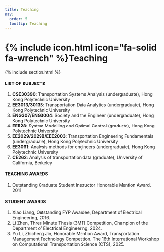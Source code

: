```yaml
---
title: Teaching
nav:
  order: 5
  tooltip: Teaching
---
```


# {% include icon.html icon="fa-solid fa-wrench" %}Teaching

{% include section.html %}

#### LIST OF SUBJECTS
1.	**CSE30390**: Transportation Systems Analysis (undergraduate), Hong Kong Polytechnic University
2.	**EE3013/3013B**: Transportation Data Analytics (undergraduate), Hong Kong Polytechnic University
3.	**ENG307/ENG3004**: Society and the Engineer (undergraduate), Hong Kong Polytechnic University
4.	**EE528**: System Modelling and Optimal Control (graduate), Hong Kong Polytechnic University
5.	**EE2029/2029B/EEE2003**: Transportation Engineering Fundamentals (undergraduate), Hong Kong Polytechnic University
6.	**EE3061**: Analysis methods for engineers (undergraduate), Hong Kong Polytechnic University
7.	**CE262**: Analysis of transportation data (graduate), University of California, Berkeley

#### TEACHING AWARDS	
1.	Outstanding Graduate Student Instructor Honorable Mention Award.	2011

#### STUDENT AWARDS	
1.	Xiao Liang, Outstanding FYP Awardee, Department of Electrical Engineering, 2016.
2.	Li Zhen, Three Minute Thesis (3MT) Competition, Champion of the Department of Electrical Engineering, 2024.
3.	Yu Li, Zhicheng Jin, Honorable Mention Award, Transportation Management Technology Competition. The 16th International Workshop on Computational Transportation Science (CTS), 2025.

